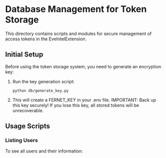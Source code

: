 # Database Management for Token Storage

This directory contains scripts and modules for secure management of access tokens in the EveIntelExtension.

## Initial Setup

Before using the token storage system, you need to generate an encryption key:

1. Run the key generation script:
   ```
   python db/generate_key.py
   ```

2. This will create a FERNET_KEY in your .env file. IMPORTANT: Back up this key securely!
   If you lose this key, all stored tokens will be unrecoverable.

## Usage Scripts

### Listing Users

To see all users and their information: 
